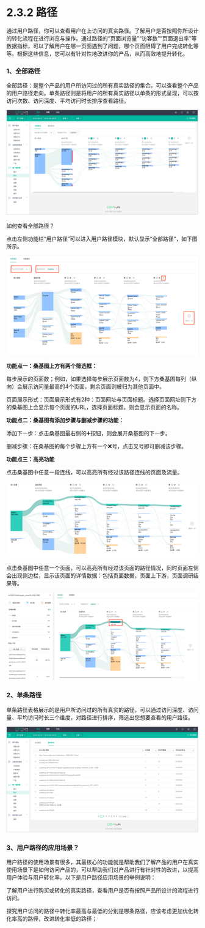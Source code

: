 # 2.3.2 路径

通过用户路径，你可以查看用户在上访问的真实路径。了解用户是否按照你所设计的转化流程在进行浏览与操作。通过路径的“页面浏览量”“访客数”“页面退出率”等数据指标，可以了解用户在哪一页面遇到了问题，哪个页面阻碍了用户完成转化等等。根据这些信息，您可以有针对性地改进你的产品，从而高效地提升转化。

### 1、全部路径

 全部路径：是整个产品的用户所访问过的所有真实路径的集合。可以查看整个产品的用户路径走向。单条路径则是将用户的所有真实路径以单条的形式呈现，可以按访问次数、访问深度、平均访问时长排序查看路径。

![&#x5168;&#x90E8;&#x8DEF;&#x5F84;&#x56FE;](../../.gitbook/assets/image%20%2853%29.png)

如何查看全部路径？

点击左侧功能栏“用户路径”可以进入用户路径模块，默认显示“全部路径“，如下图所示。

![&#x5168;&#x90E8;&#x8DEF;&#x5F84;&#x6851;&#x57FA;&#x56FE;](../../.gitbook/assets/quan-bu-lu-jing-sang-ji-tu.png)

**功能点一：桑基图上方有两个筛选框：**

 每步展示的页面数；例如，如果选择每步展示页面数为4，则下方桑基图每列（纵向）会展示访问量最高的4个页面，剩余页面则被归为其他页面中。

 页面展示形式：页面展示形式有2种：页面网址与页面标题。选择页面网址则下方的桑基图上会显示每个页面的URL，选择页面标题，则会显示页面的名称。

**功能点二：桑基图有添加步骤与删减步骤的功能：**

 添加下一步：点击桑基图最右侧的➕按钮，则会展开桑基图的下一步。

 删减步骤：在桑基图的每个步骤上方有一个❌号，点击叉号即可删减该步骤。

**功能点三：高亮功能**

点击桑基图中任意一段连线，可以高亮所有经过该路径连线的页面及流量。

![&#x6851;&#x57FA;&#x56FE;&#x793A;&#x4F8B;1:&#x9AD8;&#x4EAE;&#x67D0;&#x4E00;&#x8FDE;&#x7EBF;](../../.gitbook/assets/sang-ji-tu-shi-li-1.png)

点击桑基图中任意一个页面，可以高亮所有经过该页面的路径情况，同时页面左侧会出现侧边栏，显示该页面的详情数据：包括页面数据，页面上下游，页面调研结果等。

![&#x6851;&#x57FA;&#x56FE;&#x793A;&#x4F8B;2:&#x9AD8;&#x4EAE;&#x67D0;&#x4E00;&#x9875;&#x9762;](../../.gitbook/assets/sang-ji-tu-shi-li-2.png)

### 2、单条路径

单条路径表格展示的是用户所访问过的所有真实的路径，可以通过访问深度、访问量、平均访问时长三个维度，对路径进行排序，筛选出您想要查看的用户路径。

![&#x5355;&#x6761;&#x8DEF;&#x5F84;&#x56FE;](../../.gitbook/assets/image%20%2831%29.png)

### 3、用户路径的应用场景？ 

用户路径的使用场景有很多，其最核心的功能就是帮助我们了解产品的用户在真实使用场景下是如何访问产品的，可以帮助我们对产品进行有针对性的改进，以提高用户体验与用户转化率。以下是用户路径应用场景的举例说明：

 了解用户进行购买或转化的真实路径，查看用户是否有按照产品所设计的流程进行访问。

探究用户访问的路径中转化率最高与最低的分别是哪条路径，应该考虑更加优化转化率高的路径，改进转化率低的路径；

